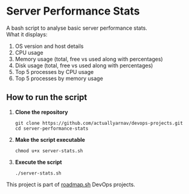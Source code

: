 # Server Performance Stats
A bash script to analyse basic server performance stats.  
What it displays:
1. OS version and host details
2. CPU usage
3. Memory usage (total, free vs used along with percentages)
4. Disk usage (total, free vs used along with percentages)
5. Top 5 processes by CPU usage
6. Top 5 processes by memory usage

## How to run the script
1. **Clone the repository**
    ```
    git clone https://github.com/actuallyarnav/devops-projects.git
    cd server-performance-stats
    ```

2. **Make the script executable**
    ```
    chmod u+x server-stats.sh
    ```
3. **Execute the script**  
    ```
    ./server-stats.sh
    ```
This project is part of [roadmap.sh](https://roadmap.sh/projects/server-stats) DevOps projects.

